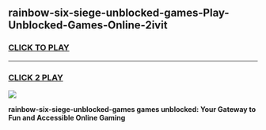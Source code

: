 
## rainbow-six-siege-unblocked-games-Play-Unblocked-Games-Online-2ivit
<h3>
<a href="https://premium76.site?title=rainbow-six-siege-unblocked-games&ref=25A">CLICK TO PLAY</a></h3>
<hr>

<h3>
<a href="https://premium76.site?title=rainbow-six-siege-unblocked-games&ref=25A">CLICK 2 PLAY</a>
  
</h3>

<a href="https://premium76.site?title=rainbow-six-siege-unblocked-games&ref=25A"><img src="https://clearcache.store/games.png"></a>


**rainbow-six-siege-unblocked-games games unblocked: Your Gateway to Fun and Accessible Online Gaming**
